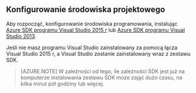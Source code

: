 ## <a name="setupdevenv"></a>Konfigurowanie środowiska projektowego

Aby rozpocząć, konfigurowanie środowiska programowania, instalując [Azure SDK programu Visual Studio 2015 r](http://go.microsoft.com/fwlink/?linkid=518003) lub [Azure SDK programu Visual Studio 2013](http://go.microsoft.com/fwlink/?LinkID=324322).

Jeśli nie masz programu Visual Studio zainstalowany za pomocą łącza Visual Studio 2015 r, a Visual Studio zostanie zainstalowany wraz z zestawu SDK.

>[AZURE.NOTE] W zależności od tego, ile zależności SDK jest już na komputerze instalowania zestawu SDK może zająć dużo czasu, na kilka minut pół godziny lub więcej.
